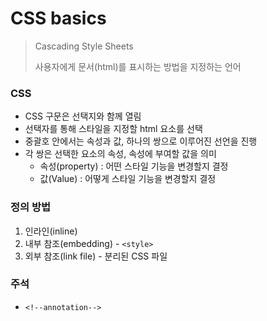 # CSS basics

> Cascading Style Sheets
>
> 사용자에게 문서(html)를 표시하는 방법을 지정하는 언어



### CSS

- CSS 구문은 선택지와 함께 열림
- 선택자를 통해 스타일을 지정할 html 요소를 선택
- 중괄호 안에서는 속성과 값, 하나의 쌍으로 이루어진 선언을 진행
- 각 쌍은 선택한 요소의 속성, 속성에 부여할 값을 의미
  - 속성(property) : 어떤 스타일 기능을 변경할지 결정
  - 값(Value) : 어떻게 스타일 기능을 변경할지 결정



### 정의 방법

1. 인라인(inline)
2. 내부 참조(embedding) - `<style>`
3. 외부 참조(link file) - 분리된 CSS 파일



### 주석

- `<!--annotation-->`

